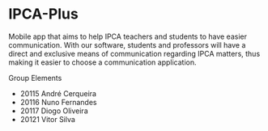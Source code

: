 # IPCA-Plus
Mobile app that aims to help IPCA teachers and students to have easier communication. With our software, students and professors will have a direct and exclusive means of communication regarding IPCA matters, thus making it easier to choose a communication application.

Group Elements

- 20115 André Cerqueira
- 20116 Nuno Fernandes
- 20117 Diogo Oliveira
- 20121 Vitor Silva
